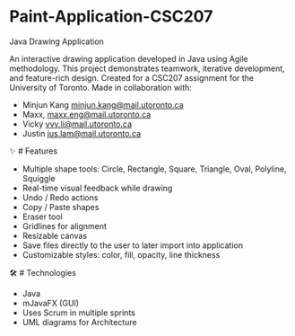 # Paint-Application-CSC207
Java Drawing Application

An interactive drawing application developed in Java using Agile methodology. This project demonstrates teamwork, iterative development, and feature-rich design. Created for a CSC207 assignment for the University of Toronto. Made in collaboration with:
- Minjun Kang minjun.kang@mail.utoronto.ca
- Maxx, maxx.eng@mail.utoronto.ca
- Vicky vvv.li@mail.utoronto.ca
- Justin jus.lam@mail.utoronto.ca

✨ # Features

- Multiple shape tools: Circle, Rectangle, Square, Triangle, Oval, Polyline, Squiggle
- Real-time visual feedback while drawing
- Undo / Redo actions
- Copy / Paste shapes
- Eraser tool
- Gridlines for alignment
- Resizable canvas
- Save files directly to the user to later import into application
- Customizable styles: color, fill, opacity, line thickness

🛠️ # Technologies

- Java
- mJavaFX (GUI)
- Uses Scrum in multiple sprints
- UML diagrams for Architecture
